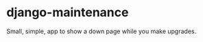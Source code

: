django-maintenance
==================

Small, simple, app to show a down page while you make upgrades.  